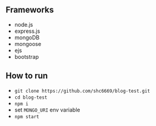 ## Frameworks

- node.js
- express.js
- mongoDB
- mongoose
- ejs
- bootstrap

## How to run

- `git clone https://github.com/shc6669/blog-test.git`
- `cd blog-test`
- `npm i`
- set `MONGO_URI` env variable
- `npm start`

